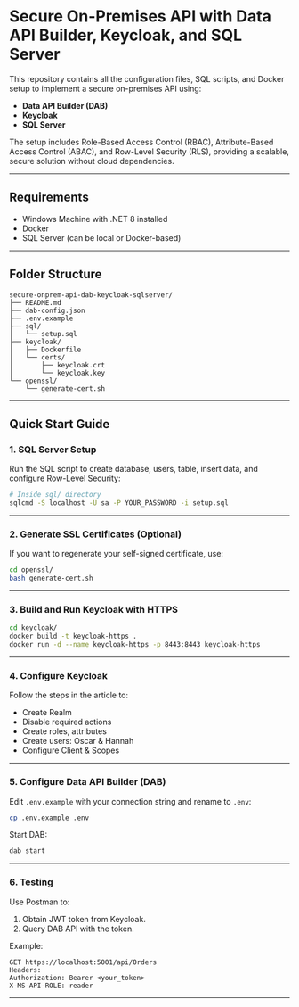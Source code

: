 # Secure On-Premises API with Data API Builder, Keycloak, and SQL Server

This repository contains all the configuration files, SQL scripts, and Docker setup to implement a secure on-premises API using:

- **Data API Builder (DAB)**
- **Keycloak**
- **SQL Server**

The setup includes Role-Based Access Control (RBAC), Attribute-Based Access Control (ABAC), and Row-Level Security (RLS), providing a scalable, secure solution without cloud dependencies.

---

## Requirements

- Windows Machine with .NET 8 installed
- Docker
- SQL Server (can be local or Docker-based)

---

## Folder Structure

```
secure-onprem-api-dab-keycloak-sqlserver/
├── README.md
├── dab-config.json
├── .env.example
├── sql/
│   └── setup.sql
├── keycloak/
│   ├── Dockerfile
│   └── certs/
│       ├── keycloak.crt
│       └── keycloak.key
└── openssl/
    └── generate-cert.sh
```

---

## Quick Start Guide

### 1. SQL Server Setup

Run the SQL script to create database, users, table, insert data, and configure Row-Level Security:

```bash
# Inside sql/ directory
sqlcmd -S localhost -U sa -P YOUR_PASSWORD -i setup.sql
```

---

### 2. Generate SSL Certificates (Optional)

If you want to regenerate your self-signed certificate, use:

```bash
cd openssl/
bash generate-cert.sh
```

---

### 3. Build and Run Keycloak with HTTPS

```bash
cd keycloak/
docker build -t keycloak-https .
docker run -d --name keycloak-https -p 8443:8443 keycloak-https
```

---

### 4. Configure Keycloak

Follow the steps in the article to:
- Create Realm
- Disable required actions
- Create roles, attributes
- Create users: Oscar & Hannah
- Configure Client & Scopes

---

### 5. Configure Data API Builder (DAB)

Edit `.env.example` with your connection string and rename to `.env`:

```bash
cp .env.example .env
```

Start DAB:

```bash
dab start
```

---

### 6. Testing

Use Postman to:
1. Obtain JWT token from Keycloak.
2. Query DAB API with the token.

Example:

```
GET https://localhost:5001/api/Orders
Headers:
Authorization: Bearer <your_token>
X-MS-API-ROLE: reader
```

---
